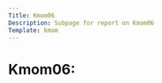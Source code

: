 ```yaml
---
Title: Kmom06
Description: Subpage for report on Kmom06
Template: kmom
---
```


Kmom06:
==================
